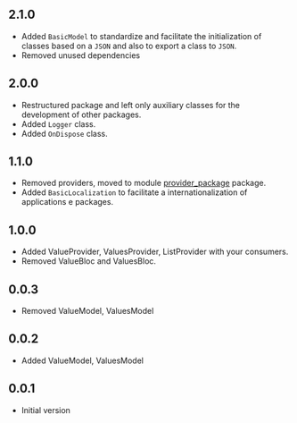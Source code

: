 ## 2.1.0

* Added `BasicModel` to standardize and facilitate the initialization of classes based on a `JSON` and also to export a class to `JSON`.
* Removed unused dependencies

## 2.0.0

* Restructured package and left only auxiliary classes for the development of other packages.
* Added `Logger` class.
* Added `OnDispose` class.

## 1.1.0

* Removed providers, moved to module [provider_package](https://github.com/ricardocrescenti/flutter-module-provider) package.
* Added `BasicLocalization` to facilitate a internationalization of applications e packages.

## 1.0.0

* Added ValueProvider, ValuesProvider, ListProvider with your consumers.
* Removed ValueBloc and ValuesBloc.

## 0.0.3

* Removed ValueModel, ValuesModel

## 0.0.2

* Added ValueModel, ValuesModel

## 0.0.1

* Initial version